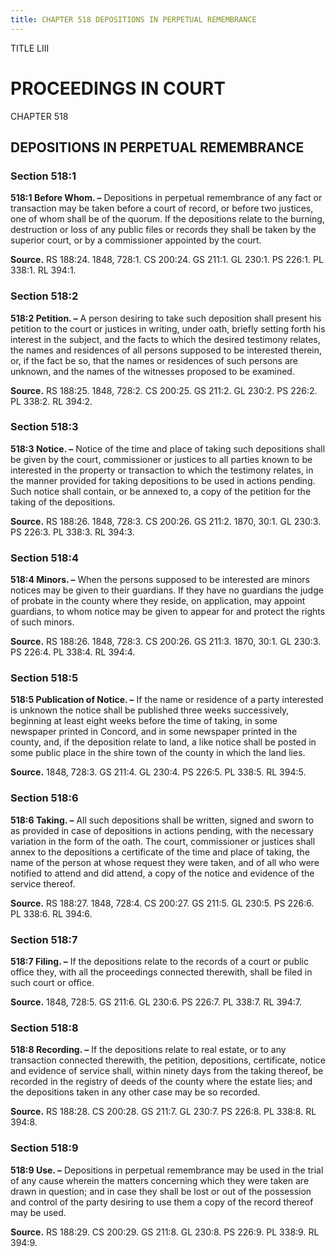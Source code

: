 ```yaml
---
title: CHAPTER 518 DEPOSITIONS IN PERPETUAL REMEMBRANCE
---
```


TITLE LIII
                                             
PROCEEDINGS IN COURT
====================

CHAPTER 518
                                             
DEPOSITIONS IN PERPETUAL REMEMBRANCE
------------------------------------

### Section 518:1

 **518:1 Before Whom. –** Depositions in perpetual remembrance of any
fact or transaction may be taken before a court of record, or before two
justices, one of whom shall be of the quorum. If the depositions relate
to the burning, destruction or loss of any public files or records they
shall be taken by the superior court, or by a commissioner appointed by
the court.

**Source.** RS 188:24. 1848, 728:1. CS 200:24. GS 211:1. GL 230:1. PS
226:1. PL 338:1. RL 394:1.

### Section 518:2

 **518:2 Petition. –** A person desiring to take such deposition
shall present his petition to the court or justices in writing, under
oath, briefly setting forth his interest in the subject, and the facts
to which the desired testimony relates, the names and residences of all
persons supposed to be interested therein, or, if the fact be so, that
the names or residences of such persons are unknown, and the names of
the witnesses proposed to be examined.

**Source.** RS 188:25. 1848, 728:2. CS 200:25. GS 211:2. GL 230:2. PS
226:2. PL 338:2. RL 394:2.

### Section 518:3

 **518:3 Notice. –** Notice of the time and place of taking such
depositions shall be given by the court, commissioner or justices to all
parties known to be interested in the property or transaction to which
the testimony relates, in the manner provided for taking depositions to
be used in actions pending. Such notice shall contain, or be annexed to,
a copy of the petition for the taking of the depositions.

**Source.** RS 188:26. 1848, 728:3. CS 200:26. GS 211:2. 1870, 30:1. GL
230:3. PS 226:3. PL 338:3. RL 394:3.

### Section 518:4

 **518:4 Minors. –** When the persons supposed to be interested are
minors notices may be given to their guardians. If they have no
guardians the judge of probate in the county where they reside, on
application, may appoint guardians, to whom notice may be given to
appear for and protect the rights of such minors.

**Source.** RS 188:26. 1848, 728:3. CS 200:26. GS 211:3. 1870, 30:1. GL
230:3. PS 226:4. PL 338:4. RL 394:4.

### Section 518:5

 **518:5 Publication of Notice. –** If the name or residence of a
party interested is unknown the notice shall be published three weeks
successively, beginning at least eight weeks before the time of taking,
in some newspaper printed in Concord, and in some newspaper printed in
the county, and, if the deposition relate to land, a like notice shall
be posted in some public place in the shire town of the county in which
the land lies.

**Source.** 1848, 728:3. GS 211:4. GL 230:4. PS 226:5. PL 338:5. RL
394:5.

### Section 518:6

 **518:6 Taking. –** All such depositions shall be written, signed
and sworn to as provided in case of depositions in actions pending, with
the necessary variation in the form of the oath. The court, commissioner
or justices shall annex to the depositions a certificate of the time and
place of taking, the name of the person at whose request they were
taken, and of all who were notified to attend and did attend, a copy of
the notice and evidence of the service thereof.

**Source.** RS 188:27. 1848, 728:4. CS 200:27. GS 211:5. GL 230:5. PS
226:6. PL 338:6. RL 394:6.

### Section 518:7

 **518:7 Filing. –** If the depositions relate to the records of a
court or public office they, with all the proceedings connected
therewith, shall be filed in such court or office.

**Source.** 1848, 728:5. GS 211:6. GL 230:6. PS 226:7. PL 338:7. RL
394:7.

### Section 518:8

 **518:8 Recording. –** If the depositions relate to real estate, or
to any transaction connected therewith, the petition, depositions,
certificate, notice and evidence of service shall, within ninety days
from the taking thereof, be recorded in the registry of deeds of the
county where the estate lies; and the depositions taken in any other
case may be so recorded.

**Source.** RS 188:28. CS 200:28. GS 211:7. GL 230:7. PS 226:8. PL
338:8. RL 394:8.

### Section 518:9

 **518:9 Use. –** Depositions in perpetual remembrance may be used in
the trial of any cause wherein the matters concerning which they were
taken are drawn in question; and in case they shall be lost or out of
the possession and control of the party desiring to use them a copy of
the record thereof may be used.

**Source.** RS 188:29. CS 200:29. GS 211:8. GL 230:8. PS 226:9. PL
338:9. RL 394:9.
